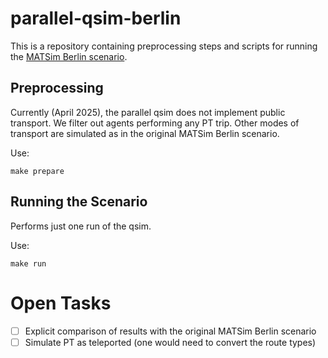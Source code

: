 # parallel-qsim-berlin

This is a repository containing preprocessing steps and scripts for running the [MATSim Berlin scenario](https://github.com/matsim-scenarios/matsim-berlin).

## Preprocessing
Currently (April 2025), the parallel qsim does not implement public transport. We filter out agents performing any PT trip. 
Other modes of transport are simulated as in the original MATSim Berlin scenario.

Use:
```shell 
make prepare
```

## Running the Scenario
Performs just one run of the qsim. 

Use:
```shell
make run
``` 

# Open Tasks
- [ ] Explicit comparison of results with the original MATSim Berlin scenario
- [ ] Simulate PT as teleported (one would need to convert the route types)